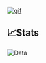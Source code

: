 [![gif](gif2.gif)](https://github.com/Prince-GH/Prince-GH/blob/main/index.html)

## 📈Stats

![Data](https://github-readme-streak-stats.herokuapp.com/?user=prince-gh&theme=light&hide_border=true)

